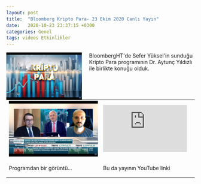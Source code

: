 ```yaml
---
layout: post
title:  "Bloomberg Kripto Para- 23 Ekim 2020 Canlı Yayın"
date:   2020-10-23 23:37:15 +0300
categories: Genel
tags: videos Etkinlikler
---
```


<img align="left" src="/assets/kripto_para_logo_1200.jpg" style="width:40%; padding-right:20px"> BloombergHT'de Sefer Yüksel'in sunduğu Kripto Para programının Dr. Aytunç Yıldızlı ile birlikte konuğu olduk. 

&nbsp;

<table><tr><td style="width:50%">
<img src="/assets/kripto_para_screenshot_1200.jpg">
</td>
<td style="width:50%">
<iframe width="224" height="126" src="https://www.youtube.com/embed/r3jRxM2ewcg" frameborder="0" allowfullscreen></iframe></td></tr>
<tr><td style="width:50%; vertical-align:top">
<p>
Programdan bir görüntü...  
</p></td>
<td style="width:50%; vertical-align:top">
<p>Bu da yayının YouTube linki</p>
</td></tr>
</table>
